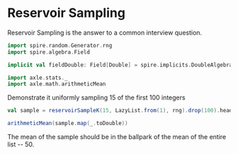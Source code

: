 # Reservoir Sampling

Reservoir Sampling is the answer to a common interview question.

```scala mdoc:silent
import spire.random.Generator.rng
import spire.algebra.Field

implicit val fieldDouble: Field[Double] = spire.implicits.DoubleAlgebra

import axle.stats._
import axle.math.arithmeticMean
```

Demonstrate it uniformly sampling 15 of the first 100 integers

```scala mdoc
val sample = reservoirSampleK(15, LazyList.from(1), rng).drop(100).head

arithmeticMean(sample.map(_.toDouble))
```

The mean of the sample should be in the ballpark of the mean of the entire list -- 50.

